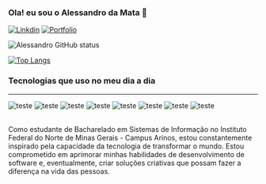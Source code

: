 ### Ola! eu sou o Alessandro da Mata 👋
[![Linkdin](https://img.shields.io/badge/LinkedIn-0077B5?style=for-the-badge&logo=linkedin&logoColor=white)](https://github.com/Alessandro021) [![Portfolio](https://img.shields.io/website-up-down-green-red/http/monip.org.svg)](https://github.com/Alessandro021)


![Alessandro GitHub status](https://github-readme-stats.vercel.app/api?username=Alessandro021&show_icons=true&theme=radical)

[![Top Langs](https://github-readme-stats.vercel.app/api/top-langs/?username=Alessandro021&Compact-layout=true)](https://github.com/Alessandro021/github-readme-stats)


### Tecnologias que uso no meu dia a dia

<div style="display: inline_block"><hr/>
    <img aling="javaScript" alt="teste" src="https://img.shields.io/badge/JavaScript-F7DF1E?style=for-the-badge&logo=javascript&logoColor=black" />
    <img aling="nodeJS" alt="teste" src="https://img.shields.io/badge/Node.js-43853D?style=for-the-badge&logo=node.js&logoColor=white" />
    <img aling="HTML5" alt="teste" src="https://img.shields.io/badge/HTML5-E34F26?style=for-the-badge&logo=html5&logoColor=white" />
    <img aling="CSS3" alt="teste" src="https://img.shields.io/badge/CSS3-1572B6?style=for-the-badge&logo=css3&logoColor=white" />
    <img aling="react" alt="teste" src="https://img.shields.io/badge/React-20232A?style=for-the-badge&logo=react&logoColor=61DAFB" />
    <img aling="react native" alt="teste" src="https://img.shields.io/badge/React_Native-20232A?style=for-the-badge&logo=react&logoColor=61DAFB" />
    <img aling="google cloud" alt="teste" src="https://img.shields.io/badge/Google_Cloud-4285F4?style=for-the-badge&logo=google-cloud&logoColor=white" />
    <img aling="visual studio" alt="teste" src="https://img.shields.io/badge/Visual_Studio-5C2D91?style=for-the-badge&logo=visual%20studio&logoColor=white" />
</div><br/>

Como estudante de Bacharelado em Sistemas de Informação no Instituto Federal do Norte de Minas Gerais - Campus Arinos, estou constantemente inspirado pela capacidade da tecnologia de transformar o mundo. Estou comprometido em aprimorar minhas habilidades de desenvolvimento de software e, eventualmente, criar soluções criativas que possam fazer a diferença na vida das pessoas.

<!-- Com sede por conhecimento e inovação, estou sempre em busca de novas tecnologias para desenvolver aplicativos móveis incríveis, utilizando as habilidades adquiridas em meu curso de bacharelado em Sistemas de Informação no Instituto Federal do Norte de Minas Gerais - Campus Arinos, e me aprimorando em ferramentas como Expo e React Native. -->


<!-- https://emojipedia.org/ -->
<!-- https://dev.to/envoy_/150-badges-for-github-pnk -->

